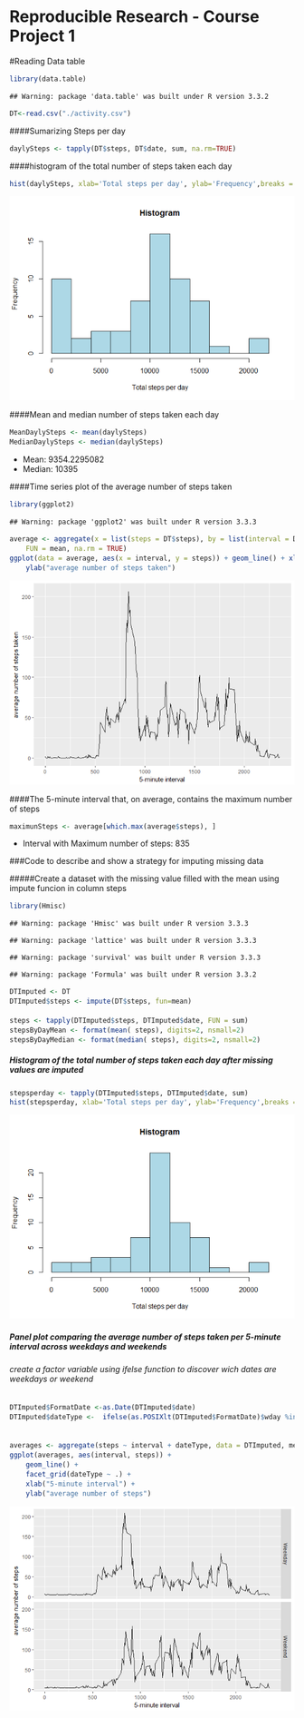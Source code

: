 Reproducible Research - Course Project 1
=========================



#Reading Data table


```r
library(data.table)
```

```
## Warning: package 'data.table' was built under R version 3.3.2
```

```r
DT<-read.csv("./activity.csv")
```

####Sumarizing Steps per day

```r
daylySteps <- tapply(DT$steps, DT$date, sum, na.rm=TRUE)
```

####histogram of the total number of steps taken each day

```r
hist(daylySteps, xlab='Total steps per day', ylab='Frequency',breaks = 12,col = "lightblue",main = "Histogram")
```

![](PA1_template_files/figure-html/unnamed-chunk-2-1.png)<!-- -->


####Mean and median number of steps taken each day

```r
MeanDaylySteps <- mean(daylySteps)
MedianDaylySteps <- median(daylySteps)
```
* Mean: 9354.2295082
* Median:  10395


####Time series plot of the average number of steps taken

```r
library(ggplot2)
```

```
## Warning: package 'ggplot2' was built under R version 3.3.3
```

```r
average <- aggregate(x = list(steps = DT$steps), by = list(interval = DT$interval), 
    FUN = mean, na.rm = TRUE)
ggplot(data = average, aes(x = interval, y = steps)) + geom_line() + xlab("5-minute interval") + 
    ylab("average number of steps taken")
```

![](PA1_template_files/figure-html/unnamed-chunk-4-1.png)<!-- -->

####The 5-minute interval that, on average, contains the maximum number of steps

```r
maximunSteps <- average[which.max(average$steps), ]
```
* Interval with Maximum number of steps:  835

###Code to describe and show a strategy for imputing missing data




#####Create a dataset with the missing value filled with the mean using impute funcion in column steps

```r
library(Hmisc)
```

```
## Warning: package 'Hmisc' was built under R version 3.3.3
```

```
## Warning: package 'lattice' was built under R version 3.3.3
```

```
## Warning: package 'survival' was built under R version 3.3.3
```

```
## Warning: package 'Formula' was built under R version 3.3.2
```

```r
DTImputed <- DT
DTImputed$steps <- impute(DT$steps, fun=mean)

steps <- tapply(DTImputed$steps, DTImputed$date, FUN = sum)
stepsByDayMean <- format(mean( steps), digits=2, nsmall=2) 
stepsByDayMedian <- format(median( steps), digits=2, nsmall=2) 
```




#####  Histogram of the total number of steps taken each day after missing values are imputed

```r
stepsperday <- tapply(DTImputed$steps, DTImputed$date, sum)
hist(stepsperday, xlab='Total steps per day', ylab='Frequency',breaks = 12,col = "lightblue",main = "Histogram")
```

![](PA1_template_files/figure-html/unnamed-chunk-7-1.png)<!-- -->

##### Panel plot comparing the average number of steps taken per 5-minute interval across weekdays and weekends
###### create a factor variable using ifelse function to discover wich dates are weekdays or weekend

```r
DTImputed$FormatDate <-as.Date(DTImputed$date)
DTImputed$dateType <-  ifelse(as.POSIXlt(DTImputed$FormatDate)$wday %in% c(0,6), 'Weekend', 'Weekday')


averages <- aggregate(steps ~ interval + dateType, data = DTImputed, mean)
ggplot(averages, aes(interval, steps)) + 
    geom_line() + 
    facet_grid(dateType ~ .) +
    xlab("5-minute interval") + 
    ylab("average number of steps")
```

![](PA1_template_files/figure-html/unnamed-chunk-8-1.png)<!-- -->






